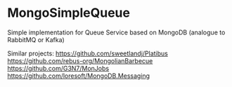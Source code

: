 # MongoSimpleQueue
Simple implementation for Queue Service based on MongoDB (analogue to RabbitMQ or Kafka)

Similar projects:
https://github.com/sweetlandj/Platibus
https://github.com/rebus-org/MongolianBarbecue
https://github.com/G3N7/MonJobs
https://github.com/loresoft/MongoDB.Messaging
